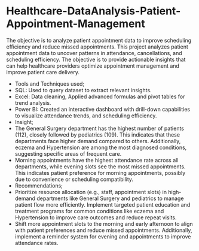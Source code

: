 # Healthcare-DataAnalysis-Patient-Appointment-Management
The objective is to analyze patient appointment data to improve scheduling efficiency and reduce missed appointments.
This project analyzes patient appointment data to uncover patterns in attendance, cancellations, and scheduling efficiency. The objective is to provide actionable insights that can help healthcare providers optimize appointment management and improve patient care delivery.
- Tools and Techniques used;
- SQL: Used to query dataset to extract relevant insights.
- Excel: Data cleaning, Applied advanced formulas and pivot tables for trend analysis.
- Power BI: Created an interactive dashboard with drill-down capabilities to visualize attendance trends, and scheduling efficiency.
- Insight;
- The General Surgery department has the highest number of patients (112), closely followed by pediatrics (109). This indicates that these departments face higher demand compared to others. Additionally, eczema and Hypertension are among the most diagnosed conditions, suggesting specific areas of frequent care.
- Morning appointments have the highest attendance rate across all departments, while evening slots see the most missed appointments. This indicates patient preference for morning appointments, possibly due to convenience or scheduling compatibility.
- Recommendations;
- Prioritize resource allocation (e.g., staff, appointment slots) in high-demand departments like General Surgery and pediatrics to manage patient flow more efficiently. Implement targeted patient education and treatment programs for common conditions like eczema and Hypertension to improve care outcomes and reduce repeat visits.
- Shift more appointment slots to the morning and early afternoon to align with patient preferences and reduce missed appointments. Additionally, implement a reminder system for evening and appointments to improve attendance rates.
